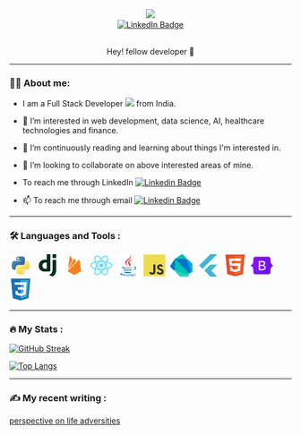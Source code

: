 <div id="header" align="center">
  <img src="https://media.giphy.com/media/dMLmQfCO7lCA2gX3tw/giphy.gif" width="100"/>
  <div id="badges">
    <a href="https://www.linkedin.com/in/randheer-kumar-gautam-804908120/">
      <img src="https://img.shields.io/badge/LinkedIn-blue?style=for-the-badge&logo=linkedin&logoColor=white" alt="LinkedIn Badge"/>
    </a>
  </div>
  <img src="https://komarev.com/ghpvc/?username=Krandheer&style=flat-square&color=blue" alt=""/>
  <p>Hey! fellow developer  👋  </p>
</div>

---

### :man_technologist: About me:
- I am a Full Stack Developer <img src="https://media.giphy.com/media/WUlplcMpOCEmTGBtBW/giphy.gif" width="30"> from India.

- 👀 I’m interested in web development, data science, AI, healthcare technologies and finance. 
- 🌱 I’m continuously reading and learning about things I'm interested in.
- 💞️ I’m looking to collaborate on above interested areas of mine. 
- To reach me through LinkedIn [![Linkedin Badge](https://img.shields.io/badge/-linkedIn-blue?style=flat&logo=Linkedin&logoColor=white)](https://www.linkedin.com/in/randheer-kumar-gautam-804908120/)
- 📫 To reach me through email [![Linkedin Badge](https://img.shields.io/badge/-gmail-blue?style=flat&logo=Gmail&logoColor=white)](randheer.dakshana15@gmail.com)

---

### :hammer_and_wrench: Languages and Tools :
<div>
  
  <img src="https://github.com/devicons/devicon/blob/master/icons/python/python-original.svg" title="Python" alt="Python" width="40" height="40"/>&nbsp;
  <img src="https://github.com/devicons/devicon/blob/master/icons/django/django-plain.svg" title="django" alt="django" width="40" height="40"/>&nbsp;
  <img src="https://github.com/devicons/devicon/blob/master/icons/firebase/firebase-plain.svg" title="firebase" alt="firebase" width="40" height="40"/>&nbsp;
  <img src="https://github.com/devicons/devicon/blob/master/icons/react/react-original.svg" title="React" alt="React" width="40" height="40"/>&nbsp;
  <img src="https://github.com/devicons/devicon/blob/master/icons/java/java-original.svg" title="Java" alt="Java" width="40" height="40"/>&nbsp;
  <img src="https://github.com/devicons/devicon/blob/master/icons/javascript/javascript-original.svg" title="JavaScript" alt="JavaScript" width="40" height="40"/>&nbsp;
  <img src="https://github.com/devicons/devicon/blob/master/icons/dart/dart-original.svg" title="dart" alt="dart" width="40" height="40"/>&nbsp;
  <img src="https://github.com/devicons/devicon/blob/master/icons/flutter/flutter-plain.svg" title="flutter" alt="flutter" width="40" height="40"/>&nbsp;
  <img src="https://github.com/devicons/devicon/blob/master/icons/html5/html5-original.svg" title="html5" alt="html5" width="40" height="40"/>&nbsp;
  <img src="https://github.com/devicons/devicon/blob/master/icons/bootstrap/bootstrap-original.svg" title="Bootstrap" alt="Bootstrap" width="40" height="40"/>&nbsp;
  <img src="https://github.com/devicons/devicon/blob/master/icons/css3/css3-original.svg" title="CSS3" alt="CSS3" width="40" height="40"/>&nbsp;
 </div>
 
---
 
### :fire: My Stats :
[![GitHub Streak](http://github-readme-streak-stats.herokuapp.com?user=Krandheer&theme=dark&background=000000)](https://git.io/streak-stats)

[![Top Langs](https://github-readme-stats.vercel.app/api/top-langs/?username=Krandheer&count_private=true&langs_count=10&layout=compact&theme=vision-friendly-dark)](https://github.com/anuraghazra/github-readme-stats)

---

### :writing_hand: My recent writing :
[perspective on life adversities]([https://randheer1.substack.com/p/recession-skills-and-survival](https://randheer1.substack.com/p/perspective-on-life-adversities))
